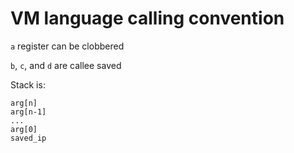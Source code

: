# VM language calling convention

`a` register can be clobbered

`b`, `c`, and `d` are callee saved

Stack is:

```
arg[n]
arg[n-1]
...
arg[0]
saved_ip
```
